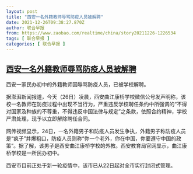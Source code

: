 ```yaml
---
layout: post
title: "西安一名外籍教师辱骂防疫人员被解聘"
date: 2021-12-26T09:38:27.870Z
author: 联合早报
from: https://www.zaobao.com/realtime/china/story20211226-1226534
tags: [ 联合早报 ]
categories: [ 联合早报 ]
---
```

<!--1640532000000-->
[西安一名外籍教师辱骂防疫人员被解聘](https://www.zaobao.com/realtime/china/story20211226-1226534)
------

<div>
<p>西安一家民办初中的外籍教师因辱骂防疫人员，已被学校解聘。</p><p>据澎湃新闻报道，今天（26日）凌晨，西安曲江康桥学校微信公号发声明称，该校一名教师在防疫过程中出现不当行为，严重违反学校聘任条约中所强调的“不得对国家及种族的不尊重，不得违反中国法律与规定”之条款，依照合约精神，学校严肃处理，现予以立即解除聘任合同。</p><p>网传视频显示，24日，一名外籍男子和防疫人员发生争执，外籍男子称防疫人员是“疯子”并爆粗口，防疫人员则称“你一个老外，你在中国，你要遵守中国的政策”。据了解，该男子是西安曲江康桥学校的外教。西安教育局官网显示，曲江康桥学校是一所民办初中。</p><section id="imu"><div id="dfp-ad-imu1">        </div></section><p>西安市目前正处于新一轮疫情中，该市已从22日起对全市实行封闭式管理。</p>      <div class="cx_paywall_placeholder" id="sph_cdp_40"></div>
</div>
